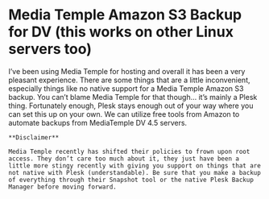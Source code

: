 # Media Temple Amazon S3 Backup for DV (this works on other Linux servers too)


I’ve been using Media Temple for hosting and overall it has been a very pleasant experience. There are some things that are a little inconvenient, especially things like no native support for a Media Temple Amazon S3 backup. You can’t blame Media Temple for that though… it’s mainly a Plesk thing. Fortunately enough, Plesk stays enough out of your way where you can set this up on your own. We can utilize free tools from Amazon to automate backups from MediaTemple DV 4.5 servers.

```
**Disclaimer**

Media Temple recently has shifted their policies to frown upon root access. They don’t care too much about it, they just have been a little more stingy recently with giving you support on things that are not native with Plesk (understandable). Be sure that you make a backup of everything through their Snapshot tool or the native Plesk Backup Manager before moving forward.
```

